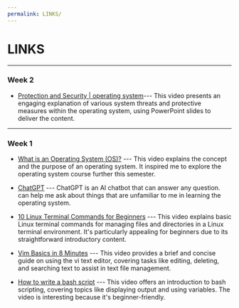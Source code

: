 ```yaml
---
permalink: LINKS/
---
```


# LINKS
<hr>

### Week 2
* [Protection and Security | operating system](https://www.youtube.com/watch?v=-TwXevB9zp8)--- 
This video presents an engaging explanation of various system threats and protective measures within the operating system, using PowerPoint slides to deliver the content.
<hr>

### Week 1
* [What is an Operating System (OS)?](https://www.youtube.com/watch?v=RhHMgkUdhdk) --- 
  This video explains the concept and the purpose of an operating system. It inspired me to explore the operating system course further this semester.
  
* [ChatGPT](https://chat.openai.com/) --- 
  ChatGPT is an AI chatbot that can answer any question. can help me ask about things that are unfamiliar to me in learning the operating system.

* [10 Linux Terminal Commands for Beginners](https://www.youtube.com/watch?v=CpTfQ-q6MPU) ---
This video explains basic Linux terminal commands for managing files and directories in a Linux terminal environment. It's particularly appealing for beginners due to its straightforward introductory content.

* [Vim Basics in 8 Minutes](https://www.youtube.com/watch?v=ggSyF1SVFr4) --- 
This video provides a brief and concise guide on using the vi text editor, covering tasks like editing, deleting, and searching text to assist in text file management.

* [How to write a bash script](https://www.youtube.com/watch?v=F-gskSl4pwQ) ---
This video offers an introduction to bash scripting, covering topics like displaying output and using variables. The video is interesting because it's beginner-friendly.
<br>

